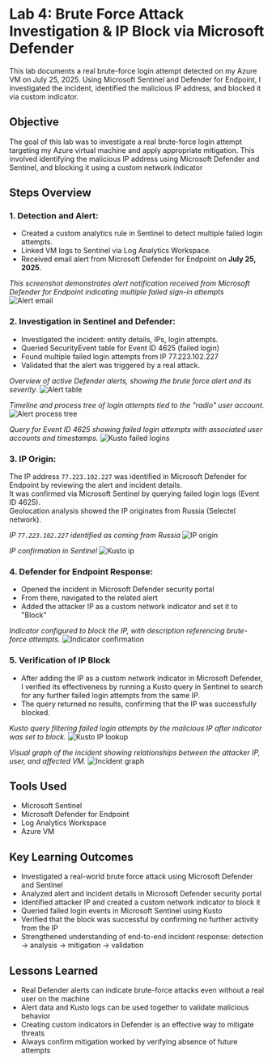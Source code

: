 # Lab 4: Brute Force Attack Investigation & IP Block via Microsoft Defender

This lab documents a real brute-force login attempt detected on my Azure VM on July 25, 2025. Using Microsoft Sentinel and Defender for Endpoint, I investigated the incident, identified the malicious IP address, and blocked it via custom indicator.

##  Objective
The goal of this lab was to investigate a real brute-force login attempt targeting my Azure virtual machine and apply appropriate mitigation.
This involved identifying the malicious IP address using Microsoft Defender and Sentinel, and blocking it using a custom network indicator

##  Steps Overview

### 1. Detection and Alert:
- Created a custom analytics rule in Sentinel to detect multiple failed login attempts.
- Linked VM logs to Sentinel via Log Analytics Workspace.
- Received email alert from Microsoft Defender for Endpoint on **July 25, 2025**.

*This screenshot demonstrates alert notification received from Microsoft Defender for Endpoint indicating multiple failed sign-in attempts*
![Alert email](email-alert.png)

### 2. Investigation in Sentinel and Defender:
- Investigated the incident: entity details, IPs, login attempts.
- Queried SecurityEvent table for Event ID 4625 (failed login)
- Found multiple failed login attempts from IP 77.223.102.227
- Validated that the alert was triggered by a real attack.

*Overview of active Defender alerts, showing the brute force alert and its severity.*
![Alert table](alert-info-defender.png)

*Timeline and process tree of login attempts tied to the "radio" user account.*
![Alert process tree](alert-process-tree-defender.png) 

*Query for Event ID 4625 showing failed login attempts with associated user accounts and timestamps.*
![Kusto failed logins](kusto-query.png) 

### 3. IP Origin:
The IP address `77.223.102.227` was identified in Microsoft Defender for Endpoint by reviewing the alert and incident details.  
It was confirmed via Microsoft Sentinel by querying failed login logs (Event ID 4625).  
Geolocation analysis showed the IP originates from Russia (Selectel network).

*IP `77.223.102.227` identified as coming from Russia*
![IP origin](defender-evidence-ip.png) 

*IP confirmation in Sentinel*
![Kusto ip](kusto-query-ip.png)


### 4. Defender for Endpoint Response:
- Opened the incident in Microsoft Defender security portal
- From there, navigated to the related alert
- Added the attacker IP as a custom network indicator and set it to "Block"

*Indicator configured to block the IP, with description referencing brute-force attempts.*
![Indicator confirmation](indicator-creation.png)  

### 5. Verification of IP Block

- After adding the IP as a custom network indicator in Microsoft Defender, I verified its effectiveness by running a Kusto query in Sentinel to search for any further failed login attempts from the same IP.
- The query returned no results, confirming that the IP was successfully blocked.

*Kusto query filtering failed login attempts by the malicious IP after indicator was set to block.*
![Kusto IP lookup](defender-blocked-ip.png) 

*Visual graph of the incident showing relationships between the attacker IP, user, and affected VM.*
![Incident graph](defender-incidents-results.png)

## Tools Used
- Microsoft Sentinel
- Microsoft Defender for Endpoint
- Log Analytics Workspace
- Azure VM

## Key Learning Outcomes
- Investigated a real-world brute force attack using Microsoft Defender and Sentinel
- Analyzed alert and incident details in Microsoft Defender security portal
- Identified attacker IP and created a custom network indicator to block it
- Queried failed login events in Microsoft Sentinel using Kusto
- Verified that the block was successful by confirming no further activity from the IP
- Strengthened understanding of end-to-end incident response: detection → analysis → mitigation → validation

## Lessons Learned
- Real Defender alerts can indicate brute-force attacks even without a real user on the machine
- Alert data and Kusto logs can be used together to validate malicious behavior
- Creating custom indicators in Defender is an effective way to mitigate threats
- Always confirm mitigation worked by verifying absence of future attempts
